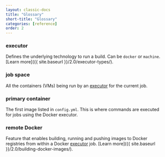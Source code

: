 ```yaml
---
layout: classic-docs
title: "Glossary"
short-title: "Glossary"
categories: [reference]
order: 2
---
```


### executor

Defines the underlying technology to run a build. Can be `docker` or `machine`. [Learn more]({{ site.baseurl }}/2.0/executor-types/).

### job space

All the containers (VMs) being run by an [executor](#executor) for the current job.

### primary container

The first image listed in `config.yml`. This is where commands are executed for jobs using the Docker executor.

### remote Docker

Feature that enables building, running and pushing images to Docker registries from within a Docker [executor](#executor) job. [Learn more]({{ site.baseurl }}/2.0/building-docker-images/).
